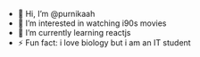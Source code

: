 - 👋 Hi, I’m @purnikaah
- 👀 I’m interested in watching i90s movies
- 🌱 I’m currently learning reactjs
- ⚡ Fun fact: i love biology but i am an IT student

<!---
purnikaah/purnikaah is a ✨ special ✨ repository because its `README.md` (this file) appears on your GitHub profile.
You can click the Preview link to take a look at your changes.
--->
